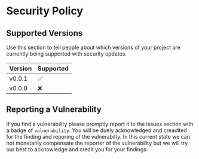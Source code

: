 # Security Policy

## Supported Versions

Use this section to tell people about which versions of your project are
currently being supported with security updates.

| Version | Supported          |
| ------- | ------------------ |
| v0.0.1  | :white_check_mark: |
| v0.0.0  | :x:                |

## Reporting a Vulnerability

If you find a vulnerability please promptly report it to the issues section with a badge of `vulnerability`. You will be duely acknowledged and creadited for the finding and reporing of the vulnerabilty.
In this current state we can not monetarily compensate the reporter of the vulnerability but we will try our best to acknowledge and credit you for your findings.
